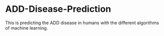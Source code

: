 # ADD-Disease-Prediction
This is predicting the ADD disease in humans with the different algorithms of machine learning.
